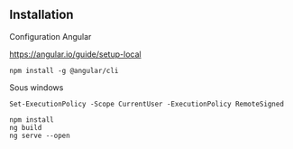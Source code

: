## Installation

Configuration Angular

https://angular.io/guide/setup-local

````
npm install -g @angular/cli
````
Sous windows
````
Set-ExecutionPolicy -Scope CurrentUser -ExecutionPolicy RemoteSigned
````


````
npm install
ng build
ng serve --open
````


